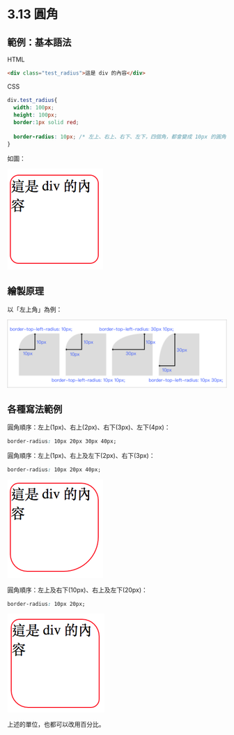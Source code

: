 # 3.13 圓角

## 範例：基本語法

HTML

```html
<div class="test_radius">這是 div 的內容</div>
```

CSS

```css
div.test_radius{
  width: 100px;
  height: 100px;
  border:1px solid red;

  border-radius: 10px; /* 左上、右上、右下、左下，四個角，都會變成 10px 的圓角 */
}
```

如圖：

![](/assets/border_radius1.png)

## 繪製原理

以「左上角」為例：

![](/assets/border_radius_theory.png)

## 各種寫法範例

圓角順序：左上\(1px\)、右上\(2px\)、右下\(3px\)、左下\(4px\)：

```css
border-radius: 10px 20px 30px 40px;
```

圓角順序：左上\(1px\)、右上及左下\(2px\)、右下\(3px\)：

```css
border-radius: 10px 20px 40px;
```

![](/assets/border_radius_ex2.png)

圓角順序：左上及右下\(10px\)、右上及左下\(20px\)：

```css
border-radius: 10px 20px;
```

![](/assets/border_radius_ex1.png)

上述的單位，也都可以改用百分比。

